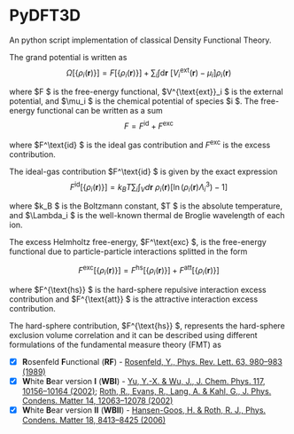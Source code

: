 # PyDFT3D
An python script implementation of classical Density Functional Theory.

The grand potential is written as 
$$ 
\Omega[\{\rho_i (\boldsymbol{r})\}] = F[\{\rho_i (\boldsymbol{r})\}] + \sum_i \int \text{d}\boldsymbol{r}\ \left[ V^\text{ext}_i(\boldsymbol{r}) - \mu_i \right]\rho_i(\boldsymbol{r})
$$

where $F $ is the free-energy functional, $V^{\text{ext}}_i $ is the external potential, and $\mu_i $ is the chemical potential of species $i $. The free-energy functional  can be written as a sum 
$$
F = F^\text{id} + F^\text{exc}
$$

where $F^\text{id} $ is the ideal gas contribution and $F^\text{exc}$ is the excess contribution.

The ideal-gas contribution $F^\text{id} $ is given by the exact expression
$$
F^\text{id}[\{\rho_i (\boldsymbol{r})\}] = k_B T\sum_i \int_{V} d\boldsymbol{r}\ \rho_i(\boldsymbol{r})[\ln(\rho_i (\boldsymbol{r})\Lambda_i^3)-1]
$$

where $k_B $ is the Boltzmann constant, $T $ is the absolute temperature, and $\Lambda_i $ is the well-known thermal de Broglie wavelength of each ion.

The excess Helmholtz free-energy, $F^\text{exc} $, is the free-energy functional due to particle-particle interactions splitted in the form

$$
F^\text{exc}[\{\rho_i(\boldsymbol{r})\}] = F^\text{hs}[\{\rho_i(\boldsymbol{r})\}] + F^\text{att}[\{\rho_i(\boldsymbol{r})\}]
$$

where $F^{\text{hs}} $ is the hard-sphere repulsive interaction excess contribution and $F^{\text{att}} $ is the attractive interaction excess contribution. 

The hard-sphere contribution, $F^{\text{hs}} $, represents the hard-sphere exclusion volume correlation and it can be described using different formulations of the fundamental measure theory (FMT) as

- [x] **R**osenfeld **F**unctional (**RF**) - [Rosenfeld, Y., Phys. Rev. Lett. 63, 980–983 (1989)](https://link.aps.org/doi/10.1103/PhysRevLett.63.980)
- [x] **W**hite **B**ear version **I** (**WBI**) - [Yu, Y.-X. & Wu, J., J. Chem. Phys. 117, 10156–10164 (2002)](http://aip.scitation.org/doi/10.1063/1.1520530); [Roth, R., Evans, R., Lang, A. & Kahl, G., J. Phys. Condens. Matter 14, 12063–12078 (2002)](https://iopscience.iop.org/article/10.1088/0953-8984/14/46/313)
- [x] **W**hite **B**ear version **II** (**WBII**) - [Hansen-Goos, H. & Roth, R. J., Phys. Condens. Matter 18, 8413–8425 (2006)](https://iopscience.iop.org/article/10.1088/0953-8984/18/37/002)